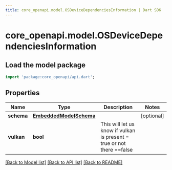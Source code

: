 ```yaml
---
title: core_openapi.model.OSDeviceDependenciesInformation | Dart SDK
---
```


# core_openapi.model.OSDeviceDependenciesInformation

## Load the model package
```dart
import 'package:core_openapi/api.dart';
```

## Properties
Name | Type | Description | Notes
------------ | ------------- | ------------- | -------------
**schema** | [**EmbeddedModelSchema**](EmbeddedModelSchema.md) |  | [optional] 
**vulkan** | **bool** | This will let us know if vulkan is present = true or not there ==false | 

[[Back to Model list]](../README.md#documentation-for-models) [[Back to API list]](../README.md#documentation-for-api-endpoints) [[Back to README]](../README.md)


